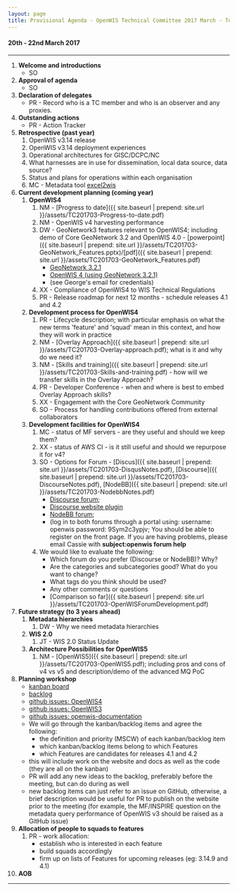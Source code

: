 ```yaml
---
layout: page
title: Provisional Agenda - OpenWIS Technical Committee 2017 March - Toulouse
---
```


#### 20th - 22nd March 2017

---

1. **Welcome and introductions**
    - SO
2. **Approval of agenda**
    - SO
3. **Declaration of delegates**
    - PR - Record who is a TC member and who is an observer and any proxies.
4. **Outstanding actions**
    - PR - Action Tracker
5. **Retrospective (past year)**
    1. OpenWIS v3.14 release
    2. OpenWIS v3.14 deployment experiences
    3. Operational architectures for GISC/DCPC/NC  
    4. What harnesses are in use for dissemination, local data source, data source?
    5. Status and plans for operations within each organisation
    6. MC - Metadata tool [excel2wis](https://github.com/OpenWIS/excel2wis)  
6. **Current development planning (coming year)**
    1. **OpenWIS4**
        1. NM - [Progress to date]({{ site.baseurl | prepend: site.url }}/assets/TC201703-Progress-to-date.pdf)
        2. NM - OpenWIS v4 harvesting performance
        3. DW - GeoNetwork3 features relevant to OpenWIS4; including demo of Core GeoNetwork 3.2 and OpenWIS 4.0 - [powerpoint]({{ site.baseurl | prepend: site.url }}/assets/TC201703-GeoNetwork_Features.pptx)/[pdf]({{ site.baseurl | prepend: site.url }}/assets/TC201703-GeoNetwork_Features.pdf)
            - [GeoNetwork 3.2.1](http://cgn-original.eurodyn.com:8080/geonetwork)
            - [OpenWIS 4 (using GeoNetwork 3.2.1)](http://cgn-openwis.eurodyn.com/geonetwork)
            - (see George's email for credentials)
        4. XX - Compliance of OpenWIS4 to WIS Technical Regulations
        5. PR - Release roadmap for next 12 months - schedule releases 4.1 and 4.2
    2. **Development process for OpenWIS4**
        1. PR - Lifecycle description; with particular emphasis on what the new terms 'feature' and 'squad' mean in this context, and how they will work in practice
        2. NM - [Overlay Approach]({{ site.baseurl | prepend: site.url }}/assets/TC201703-Overlay-approach.pdf); what is it and why do we need it?
        3. NM - [Skills and training]({{ site.baseurl | prepend: site.url }}/assets/TC201703-Skills-and-training.pdf) - how will we transfer skills in the Overlay Approach?
        4. PR - Developer Conference - when and where is best to embed Overlay Approach skills?
        5. XX - Engagement with the Core GeoNetwork Community
        6. SO - Process for handling contributions offered from external collaborators
    3. **Development facilities for OpenWIS4**
        1. MC - status of MF servers - are they useful and should we keep them?
        2. XX - status of AWS CI - is it still useful and should we repurpose it for v4?
        3. SO - Options for Forum - [Discus]({{ site.baseurl | prepend: site.url }}/assets/TC201703-DisqusNotes.pdf), [Discourse]({{ site.baseurl | prepend: site.url }}/assets/TC201703-DiscourseNotes.pdf), [NodeBB]({{ site.baseurl | prepend: site.url }}/assets/TC201703-NodebbNotes.pdf)
            - [Discourse forum](https://discourse.dev2.openwis.io);
            - [Discourse website plugin](https://cassie-stearns.github.io/test/discourse40.html)
            - [NodeBB forum](https://nodebb.dev2.openwis.io);
            - (log in to both forums through a portal using: username: openwis password: 9Sym2c3ypjv; You should be able to register on the front page. If you are having problems, please email Cassie with **subject:openwis forum help**
        4. We would like to evaluate the following:
            - Which forum do you prefer (Discourse or NodeBB)? Why?
            - Are the categories and subcategories good? What do you want to change?
            - What tags do you think should be used?
            - Any other comments or questions
            - [Comparison so far]({{ site.baseurl | prepend: site.url }}/assets/TC201703-OpenWISForumDevelopment.pdf)
7. **Future strategy (to 3 years ahead)**
    1. **Metadata hierarchies**
        1. DW - Why we need metadata hierarchies
    2. **WIS 2.0**
        1. JT - WIS 2.0 Status Update
    3. **Architecture Possibilities for OpenWIS5**
        1. NM - [OpenWIS5]({{ site.baseurl | prepend: site.url }}/assets/TC201703-OpenWIS5.pdf); including pros and cons of v4 vs v5 and description/demo of the advanced MQ PoC
8. **Planning workshop**
    - [kanban board](http://openwis.github.io/openwis-documentation/kanban/)
    - [backlog](http://openwis.github.io/openwis-documentation/backlog/)
    - [github issues: OpenWIS4](https://github.com/OpenWIS/openwis4/issues)
    - [github issues: OpenWIS3](https://github.com/OpenWIS/openwis/issues)
    - [github issues: openwis-documentation](https://github.com/OpenWIS/openwis-documentation/issues)
    - We will go through the kanban/backlog items and agree the following:
        - the definition and priority (MSCW) of each kanban/backlog item
        - which kanban/backlog items belong to which Features
        - which Features are candidates for releases 4.1 and 4.2
    - this will include work on the website and docs as well as the code (they are all on the kanban)
    - PR will add any new ideas to the backlog, preferably before the meeting, but can do during as well
    - new backlog items can just refer to an issue on GitHub, otherwise, a brief description would be useful for PR to publish on the website prior to the meeting (for example, the MF/INSPIRE question on the metadata query performance of OpenWIS v3 should be raised as a GitHub issue)
9.  **Allocation of people to squads to features**
    1. PR - work allocation:
        - establish who is interested in each feature
        - build squads accordingly
        - firm up on lists of Features for upcoming releases (eg: 3.14.9 and 4.1)
10. **AOB**

---
